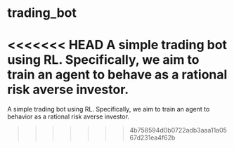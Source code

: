 # trading_bot
<<<<<<< HEAD
A simple trading bot using RL. Specifically, we aim to train an agent to behave as a rational risk averse investor.
=======
A simple trading bot using RL. Specifically, we aim to train an agent to behavior as a rational risk averse investor.

>>>>>>> 4b758594d0b0722adb3aaa11a0567d231ea4f62b

